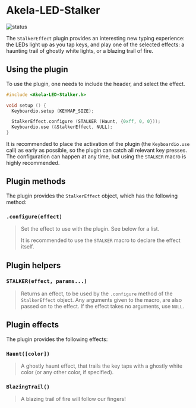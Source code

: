 # Akela-LED-Stalker

![status][st:experimental]

 [st:stable]: https://img.shields.io/badge/stable-✔-black.png?style=flat&colorA=44cc11&colorB=494e52
 [st:broken]: https://img.shields.io/badge/broken-X-black.png?style=flat&colorA=e05d44&colorB=494e52
 [st:experimental]: https://img.shields.io/badge/experimental----black.png?style=flat&colorA=dfb317&colorB=494e52

The `StalkerEffect` plugin provides an interesting new typing experience: the
LEDs light up as you tap keys, and play one of the selected effects: a haunting
trail of ghostly white lights, or a blazing trail of fire.

## Using the plugin

To use the plugin, one needs to include the header, and select the effect.

```c++
#include <Akela-LED-Stalker.h>

void setup () {
  Keyboardio.setup (KEYMAP_SIZE);

  StalkerEffect.configure (STALKER (Haunt, {0xff, 0, 0}));
  Keyboardio.use (&StalkerEffect, NULL);
}
```

It is recommended to place the activation of the plugin (the `Keyboardio.use`
call) as early as possible, so the plugin can catch all relevant key presses.
The configuration can happen at any time, but using the `STALKER` macro is
highly recommended.

## Plugin methods

The plugin provides the `StalkerEffect` object, which has the following
method:

### `.configure(effect)`

> Set the effect to use with the plugin. See below for a list.
>
> It is recommended to use the `STALKER` macro to declare the effect itself.

## Plugin helpers

### `STALKER(effect, params...)`

> Returns an effect, to be used by the `.configure` method of the
> `StalkerEffect` object. Any arguments given to the macro, are also passed on
> to the effect. If the effect takes no arguments, use `NULL`.

## Plugin effects

The plugin provides the following effects:

### `Haunt([color])`

> A ghostly haunt effect, that trails the key taps with a ghostly white color
> (or any other color, if specified).

### `BlazingTrail()`

> A blazing trail of fire will follow our fingers!
